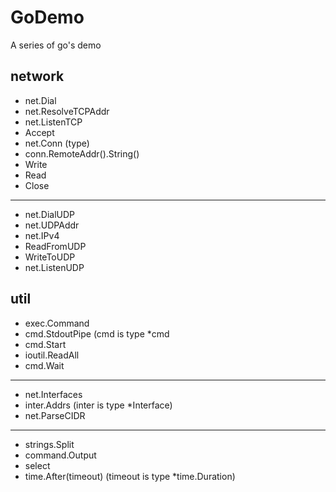 # GoDemo
A series of go's demo  

## network
 - net.Dial
 - net.ResolveTCPAddr
 - net.ListenTCP
 - Accept
 - net.Conn (type)
 - conn.RemoteAddr().String()
 - Write
 - Read
 - Close
---
 - net.DialUDP
 - net.UDPAddr
 - net.IPv4
 - ReadFromUDP
 - WriteToUDP
 - net.ListenUDP

## util
 - exec.Command
 - cmd.StdoutPipe (cmd is type  \*cmd 
 - cmd.Start
 - ioutil.ReadAll
 - cmd.Wait  
---
 - net.Interfaces
 - inter.Addrs (inter is type \*Interface)
 - net.ParseCIDR  
---
 - strings.Split
 - command.Output
 - select
 - time.After(timeout) (timeout is type \*time.Duration)



 

